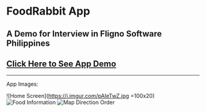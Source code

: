 # FoodRabbit App

## A Demo for Interview in Fligno Software Philippines 
## [Click Here to See App Demo](exp://exp.host/@darpax101/fligno-app-demo)

---

App Images:

![Home Screen](https://i.imgur.com/pAIeTwZ.jpg =100x20)
![Food Information](https://i.imgur.com/kPkkkTA.jpg)
![Map Direction Order](https://i.imgur.com/rxy7xMx.jpg)
